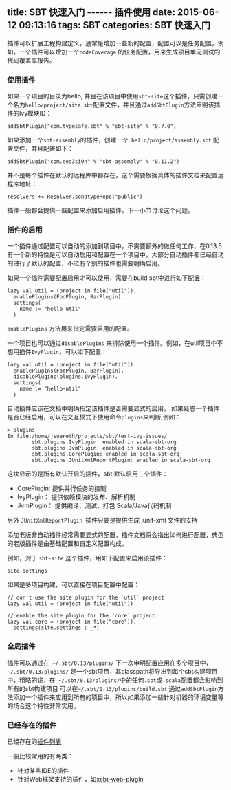 title: SBT 快速入门 ------ 插件使用
date: 2015-06-12 09:13:16
tags: SBT 
categories: SBT 快速入门
---

插件可以扩展工程构建定义，通常是增加一些新的配置，配置可以是任务配置，例如，一个插件可以增加一个`codeCoverage` 的任务配置，用来生成项目单元测试的代码覆盖率报告。

### 使用插件

如果一个项目的目录为hello, 并且在该项目中使用`sbt-site`这个插件，只需创建一个名为`hello/project/site.sbt`配置文件，并且通过`addSbtPlugin`方法申明该插件的Ivy模块ID：

```
addSbtPlugin("com.typesafe.sbt" % "sbt-site" % "0.7.0")
```

如果添加一个`sbt-assembly`的插件，创建一个` hello/project/assembly.sbt` 配置文件，并且配置如下：

```
addSbtPlugin("com.eed3si9n" % "sbt-assembly" % "0.11.2")
```

并不是每个插件在默认的远程库中都存在，这个需要根据具体的插件文档来配置远程库地址：

```
resolvers += Resolver.sonatypeRepo("public")
```

插件一般都会提供一些配置来添加启用插件，下一小节讨论这个问题。


### 插件的启用

一个插件通过配置可以自动的添加到项目中，不需要额外的做任何工作，在0.13.5有一个新的特性是可以自动启用和配置在一个项目中，大部分自动插件都已经自动的进行了默认的配置，不过有个别的插件也需要明确启用。

如果一个插件需要配置启用才可以使用，需要在build.sbt中进行如下配置：

```
lazy val util = (project in file("util")).
  enablePlugins(FooPlugin, BarPlugin).
  settings(
    name := "hello-util"
  )
```

`enablePlugins` 方法用来指定需要启用的配置。

一个项目也可以通过`disablePlugins` 来排除使用一个插件。例如，在util项目中不想用插件`IvyPlugin`，可以如下配置：

```
lazy val util = (project in file("util")).
  enablePlugins(FooPlugin, BarPlugin).
  disablePlugins(plugins.IvyPlugin).
  settings(
    name := "hello-util"
  )
```

自动插件应该在文档中明确指定该插件是否需要显式的启用， 如果疑惑一个插件是否已经启用，可以在交互模式下使用命令`plugins`来判断,例如：
```
> plugins
In file:/home/jsuereth/projects/sbt/test-ivy-issues/
        sbt.plugins.IvyPlugin: enabled in scala-sbt-org
        sbt.plugins.JvmPlugin: enabled in scala-sbt-org
        sbt.plugins.CorePlugin: enabled in scala-sbt-org
        sbt.plugins.JUnitXmlReportPlugin: enabled in scala-sbt-org
```

这块显示的是所有默认开启的插件，sbt 默认启用三个插件：

* CorePlugin: 提供并行任务的控制
* IvyPlugin： 提供依赖模块的发布、解析机制
* JvmPlugin： 提供编译、测试、打包 Scala/Java代码机制

另外 `JUnitXmlReportPlugin `插件只要是提供生成 junit-xml 文件的支持

添加老版非自动插件经常需要显式的配置，插件文档将会指出如何进行配置，典型的老版插件是由基础配置和自定义配置构成。

例如，对于 `sbt-site` 这个插件，用如下配置来启用该插件：

```
site.settings
```

如果是多项目构建，可以直接在项目配置中配置：

```
// don't use the site plugin for the `util` project
lazy val util = (project in file("util"))

// enable the site plugin for the `core` project
lazy val core = (project in file("core")).
  settings(site.settings : _*)
```

### 全局插件

插件可以通过在` ~/.sbt/0.13/plugins/` 下一次申明配置应用在多个项目中，` ~/.sbt/0.13/plugins/` 是一个sbt项目，其classpath将导出到每个sbt构建项目中，粗略的讲，在` ~/.sbt/0.13/plugins/`中的任何`.sbt`或`.scala`配置都会影响到所有的sbt构建项目
可以在`~/.sbt/0.13/plugins/build.sbt` 通过`addSbtPlugin`方法添加一个插件来应用到所有的项目中，所以如果添加一些针对机器的环境变量等的场合这个特性非常实用。

### 已经存在的插件

已经存在的[插件列表](http://www.scala-sbt.org/0.13/docs/Community-Plugins.html)

一般比较常用的有两类：

* 针对某些IDE的插件
* 针对Web框架支持的插件，如[xsbt-web-plugin](https://github.com/JamesEarlDouglas/xsbt-web-plugin)
